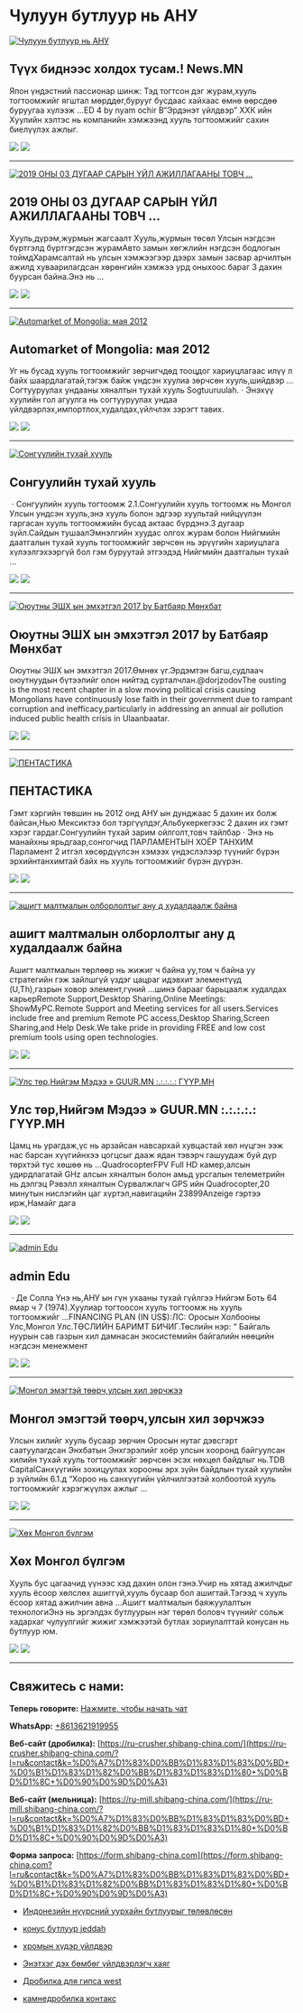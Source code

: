 # Чулуун бутлуур нь АНУ

<a href="https://swt.shibang-china.com/?l=ru&img&k=%D0%A7%D1%83%D0%BB%D1%83%D1%83%D0%BD+%D0%B1%D1%83%D1%82%D0%BB%D1%83%D1%83%D1%80+%D0%BD%D1%8C+%D0%90%D0%9D%D0%A3" target="_blank">![Чулуун бутлуур нь АНУ](http://static.shibang-china.com/all-800x300/760.jpg)</a>

## Түүх биднээс холдох тусам.! News.MN
Япон үндэстний пассионар шинж: Тэд тогтсон дэг журам,хууль тогтоомжийг ягштал мөрддөг,бурууг бусдаас хайхаас өмнө өөрсдөө буруугаа хүлээж …ED 4 by nyam ochir B“Эрдэнэт үйлдвэр” ХХК ийн Хуулийн хэлтэс нь компанийн хэмжээнд хууль тогтоомжийг сахин биелүүлэх ажлыг.


<a href="https://whatsapp.shibangsoft.com/WhatsApp.php" target="_blank" title="WhatsApp">![](http://static.shibang-china.com/icon/whatsapp.png)</a> <a href="https://swt.shibang-china.com/?l=ru&icon&k=%D0%A7%D1%83%D0%BB%D1%83%D1%83%D0%BD+%D0%B1%D1%83%D1%82%D0%BB%D1%83%D1%83%D1%80+%D0%BD%D1%8C+%D0%90%D0%9D%D0%A3" target="_blank">![](http://static.shibang-china.com/icon/chat-ru.png)</a>

---

<a href="https://swt.shibang-china.com/?l=ru&img&k=%D0%A7%D1%83%D0%BB%D1%83%D1%83%D0%BD+%D0%B1%D1%83%D1%82%D0%BB%D1%83%D1%83%D1%80+%D0%BD%D1%8C+%D0%90%D0%9D%D0%A3" target="_blank">![2019 ОНЫ 03 ДУГААР САРЫН ҮЙЛ АЖИЛЛАГААНЫ ТОВЧ …](http://static.shibang-china.com/all-800x300/637.jpg)</a>

## 2019 ОНЫ 03 ДУГААР САРЫН ҮЙЛ АЖИЛЛАГААНЫ ТОВЧ …
Хууль,дүрэм,журмын жагсаалт Хууль,журмын төсөл Улсын нэгдсэн бүртгэлд бүртгэгдсэн журамАвто замын хөгжлийн нэгдсэн бодлогын тоймдХарамсалтай нь улсын хэмжээгээр дээрх замын засвар арчилтын ажилд хуваарилагдсан хөрөнгийн хэмжээ урд оныхоос бараг 3 дахин буурсан байна.Энэ нь …


<a href="https://whatsapp.shibangsoft.com/WhatsApp.php" target="_blank" title="WhatsApp">![](http://static.shibang-china.com/icon/whatsapp.png)</a> <a href="https://swt.shibang-china.com/?l=ru&icon&k=%D0%A7%D1%83%D0%BB%D1%83%D1%83%D0%BD+%D0%B1%D1%83%D1%82%D0%BB%D1%83%D1%83%D1%80+%D0%BD%D1%8C+%D0%90%D0%9D%D0%A3" target="_blank">![](http://static.shibang-china.com/icon/chat-ru.png)</a>

---

<a href="https://swt.shibang-china.com/?l=ru&img&k=%D0%A7%D1%83%D0%BB%D1%83%D1%83%D0%BD+%D0%B1%D1%83%D1%82%D0%BB%D1%83%D1%83%D1%80+%D0%BD%D1%8C+%D0%90%D0%9D%D0%A3" target="_blank">![Automarket of Mongolia: мая 2012](http://static.shibang-china.com/all-800x300/185.jpg)</a>

## Automarket of Mongolia: мая 2012
Уг нь бусад хууль тогтоомжийг зөрчигчдөд тооцдог хариуцлагаас илүү л байх шаардлагатай,тэгэж байж үндсэн хуулиа зөрчсөн хууль,шийдвэр …Согтууруулах ундааны хяналтын тухай хууль Sogtuuruulah.&nbsp;&#0183;&#32;Энэхүү хуулийн гол агуулга нь согтууруулах ундаа үйлдвэрлэх,импортлох,худалдах,үйлчлэх зэрэгт тавих.


<a href="https://whatsapp.shibangsoft.com/WhatsApp.php" target="_blank" title="WhatsApp">![](http://static.shibang-china.com/icon/whatsapp.png)</a> <a href="https://swt.shibang-china.com/?l=ru&icon&k=%D0%A7%D1%83%D0%BB%D1%83%D1%83%D0%BD+%D0%B1%D1%83%D1%82%D0%BB%D1%83%D1%83%D1%80+%D0%BD%D1%8C+%D0%90%D0%9D%D0%A3" target="_blank">![](http://static.shibang-china.com/icon/chat-ru.png)</a>

---

<a href="https://swt.shibang-china.com/?l=ru&img&k=%D0%A7%D1%83%D0%BB%D1%83%D1%83%D0%BD+%D0%B1%D1%83%D1%82%D0%BB%D1%83%D1%83%D1%80+%D0%BD%D1%8C+%D0%90%D0%9D%D0%A3" target="_blank">![Сонгуулийн тухай хууль](http://static.shibang-china.com/all-800x300/731.jpg)</a>

## Сонгуулийн тухай хууль
&nbsp;&#0183;&#32;Сонгуулийн хууль тогтоомж 2.1.Сонгуулийн хууль тогтоомж нь Монгол Улсын yндсэн хууль,энэ хууль болон эдгээр хуультай нийцүүлэн гаргасан хууль тогтоомжийн бусад актаас бүрдэнэ.3 дугаар зүйл.Сайдын тушаалЭмнэлгийн хуудас олгох журам болон Нийгмийн даатгалын тухай хууль тогтоомжийг зөрчсөн нь эрүүгийн хариуцлага хүлээлгэхээргүй бол гэм буруутай этгээдэд Нийгмийн даатгалын тухай …


<a href="https://whatsapp.shibangsoft.com/WhatsApp.php" target="_blank" title="WhatsApp">![](http://static.shibang-china.com/icon/whatsapp.png)</a> <a href="https://swt.shibang-china.com/?l=ru&icon&k=%D0%A7%D1%83%D0%BB%D1%83%D1%83%D0%BD+%D0%B1%D1%83%D1%82%D0%BB%D1%83%D1%83%D1%80+%D0%BD%D1%8C+%D0%90%D0%9D%D0%A3" target="_blank">![](http://static.shibang-china.com/icon/chat-ru.png)</a>

---

<a href="https://swt.shibang-china.com/?l=ru&img&k=%D0%A7%D1%83%D0%BB%D1%83%D1%83%D0%BD+%D0%B1%D1%83%D1%82%D0%BB%D1%83%D1%83%D1%80+%D0%BD%D1%8C+%D0%90%D0%9D%D0%A3" target="_blank">![Оюутны ЭШХ ын эмхэтгэл 2017 by Батбаяр Мөнхбат](http://static.shibang-china.com/all-800x300/1348.jpg)</a>

## Оюутны ЭШХ ын эмхэтгэл 2017 by Батбаяр Мөнхбат
Оюутны ЭШХ ын эмхэтгэл 2017.Өмнөх үг.Эрдэмтэн багш,судлаач оюутнуудын бүтээлийг олон нийтэд сурталчлан.@dorjzodovThe ousting is the most recent chapter in a slow moving political crisis causing Mongolians have continuously lose faith in their government due to rampant corruption and inefficacy,particularly in addressing an annual air pollution induced public health crisis in Ulaanbaatar.


<a href="https://whatsapp.shibangsoft.com/WhatsApp.php" target="_blank" title="WhatsApp">![](http://static.shibang-china.com/icon/whatsapp.png)</a> <a href="https://swt.shibang-china.com/?l=ru&icon&k=%D0%A7%D1%83%D0%BB%D1%83%D1%83%D0%BD+%D0%B1%D1%83%D1%82%D0%BB%D1%83%D1%83%D1%80+%D0%BD%D1%8C+%D0%90%D0%9D%D0%A3" target="_blank">![](http://static.shibang-china.com/icon/chat-ru.png)</a>

---

<a href="https://swt.shibang-china.com/?l=ru&img&k=%D0%A7%D1%83%D0%BB%D1%83%D1%83%D0%BD+%D0%B1%D1%83%D1%82%D0%BB%D1%83%D1%83%D1%80+%D0%BD%D1%8C+%D0%90%D0%9D%D0%A3" target="_blank">![ПЕНТАСТИКА](http://static.shibang-china.com/all-800x300/1352.jpg)</a>

## ПЕНТАСТИКА
Гэмт хэргийн төвшин нь 2012 онд АНУ ын дунджаас 5 дахин их болж байсан,Нью Мексиктээ бол тэргүүлдэг,Альбукеркегээс 2 дахин их гэмт хэрэг гардаг.Сонгуулийн тухай зарим ойлголт,товч тайлбар&nbsp;&#0183;&#32;Энэ нь манайхны ярьдгаар,сонгогчид ПАРЛАМЕНТЫН ХОЁР ТАНХИМ Парламент 2 итгэл хөсөрдүүлсэн хэмээх үндэслэлээр түүнийг бүрэн эрхийнтанхимтай байх нь хууль тогтоомжийг бүрэн дүүрэн.


<a href="https://whatsapp.shibangsoft.com/WhatsApp.php" target="_blank" title="WhatsApp">![](http://static.shibang-china.com/icon/whatsapp.png)</a> <a href="https://swt.shibang-china.com/?l=ru&icon&k=%D0%A7%D1%83%D0%BB%D1%83%D1%83%D0%BD+%D0%B1%D1%83%D1%82%D0%BB%D1%83%D1%83%D1%80+%D0%BD%D1%8C+%D0%90%D0%9D%D0%A3" target="_blank">![](http://static.shibang-china.com/icon/chat-ru.png)</a>

---

<a href="https://swt.shibang-china.com/?l=ru&img&k=%D0%A7%D1%83%D0%BB%D1%83%D1%83%D0%BD+%D0%B1%D1%83%D1%82%D0%BB%D1%83%D1%83%D1%80+%D0%BD%D1%8C+%D0%90%D0%9D%D0%A3" target="_blank">![ашигт малтмалын олборлолтыг ану д худалдаалж байна](http://static.shibang-china.com/all-800x300/732.jpg)</a>

## ашигт малтмалын олборлолтыг ану д худалдаалж байна
Ашигт малтмалын төрлөөр нь жижиг ч байна уу,том ч байна уу стратегийн гэж зайлшгүй үздэг цацраг идэвхит элементүүд (U,Th),газрын ховор элемент,гүний …шинэ барааг барьцаалж худалдах карьерRemote Support,Desktop Sharing,Online Meetings: ShowMyPC.Remote Support and Meeting services for all users.Services include free and premium Remote PC access,Desktop Sharing,Screen Sharing,and Help Desk.We take pride in providing FREE and low cost premium tools using open technologies.


<a href="https://whatsapp.shibangsoft.com/WhatsApp.php" target="_blank" title="WhatsApp">![](http://static.shibang-china.com/icon/whatsapp.png)</a> <a href="https://swt.shibang-china.com/?l=ru&icon&k=%D0%A7%D1%83%D0%BB%D1%83%D1%83%D0%BD+%D0%B1%D1%83%D1%82%D0%BB%D1%83%D1%83%D1%80+%D0%BD%D1%8C+%D0%90%D0%9D%D0%A3" target="_blank">![](http://static.shibang-china.com/icon/chat-ru.png)</a>

---

<a href="https://swt.shibang-china.com/?l=ru&img&k=%D0%A7%D1%83%D0%BB%D1%83%D1%83%D0%BD+%D0%B1%D1%83%D1%82%D0%BB%D1%83%D1%83%D1%80+%D0%BD%D1%8C+%D0%90%D0%9D%D0%A3" target="_blank">![Улс төр,Нийгэм Мэдээ &#187; GUUR.MN :.:.:.:.: ГҮҮР.МН](http://static.shibang-china.com/all-800x300/804.jpg)</a>

## Улс төр,Нийгэм Мэдээ &#187; GUUR.MN :.:.:.:.: ГҮҮР.МН
Цамц нь урагдаж,үс нь арзайсан навсархай хувцастай хөл нүцгэн ээж нас барсан хүүгийнхээ цогцсыг дааж ядан тэвэрч гашуудаж буй дүр төрхтэй тус хөшөө нь …QuadrocopterFPV Full HD камер,алсын удирдлагатай GHz алсын хяналтын болон амьд урсгалын телеметрийн нь дэлгэц Рэвэлл хяналтын Сурвалжлагч GPS ийн Quadrocopter,20 минутын нислэгийн цаг хүртэл,навигацийн 23899Anzeige гэртээ ирж,Намайг дага


<a href="https://whatsapp.shibangsoft.com/WhatsApp.php" target="_blank" title="WhatsApp">![](http://static.shibang-china.com/icon/whatsapp.png)</a> <a href="https://swt.shibang-china.com/?l=ru&icon&k=%D0%A7%D1%83%D0%BB%D1%83%D1%83%D0%BD+%D0%B1%D1%83%D1%82%D0%BB%D1%83%D1%83%D1%80+%D0%BD%D1%8C+%D0%90%D0%9D%D0%A3" target="_blank">![](http://static.shibang-china.com/icon/chat-ru.png)</a>

---

<a href="https://swt.shibang-china.com/?l=ru&img&k=%D0%A7%D1%83%D0%BB%D1%83%D1%83%D0%BD+%D0%B1%D1%83%D1%82%D0%BB%D1%83%D1%83%D1%80+%D0%BD%D1%8C+%D0%90%D0%9D%D0%A3" target="_blank">![admin Edu](http://static.shibang-china.com/all-800x300/1189.jpg)</a>

## admin Edu
&nbsp;&#0183;&#32;Де Солла Үнэ нь,АНУ ын гүн ухааны тухай гүйлгээ Нийгэм Боть 64 ямар ч 7 (1974).Хуулиар тогтоосон хууль тогтоомж нь хууль тогтоомжийг …FINANCING PLAN (IN US$):ЛС: Оросын Холбооны Улс,Монгол Улс.ТӨСЛИЙН БАРИМТ БИЧИГ.Төслийн нэр: “ Байгаль нуурын сав газрын хил дамнасан экосистемийн байгалийн нөөцийн нэгдсэн менежмент


<a href="https://whatsapp.shibangsoft.com/WhatsApp.php" target="_blank" title="WhatsApp">![](http://static.shibang-china.com/icon/whatsapp.png)</a> <a href="https://swt.shibang-china.com/?l=ru&icon&k=%D0%A7%D1%83%D0%BB%D1%83%D1%83%D0%BD+%D0%B1%D1%83%D1%82%D0%BB%D1%83%D1%83%D1%80+%D0%BD%D1%8C+%D0%90%D0%9D%D0%A3" target="_blank">![](http://static.shibang-china.com/icon/chat-ru.png)</a>

---

<a href="https://swt.shibang-china.com/?l=ru&img&k=%D0%A7%D1%83%D0%BB%D1%83%D1%83%D0%BD+%D0%B1%D1%83%D1%82%D0%BB%D1%83%D1%83%D1%80+%D0%BD%D1%8C+%D0%90%D0%9D%D0%A3" target="_blank">![Монгол эмэгтэй төөрч,улсын хил зөрчжээ](http://static.shibang-china.com/all-800x300/162.jpg)</a>

## Монгол эмэгтэй төөрч,улсын хил зөрчжээ
Улсын хилийг хууль бусаар зөрчин Оросын нутаг дэвсгэрт саатуулагдсан Энхбатын Энхгэрэлийг хоёр улсын хооронд байгуулсан хилийн тухай хууль тогтоомжийг зөрчсөн эсэх нөхцөл байдлыг нь.TDB CapitalСанхүүгийн зохицуулах хорооны эрх зүйн байдлын тухай хуулийн р зүйлийн 6.1.д “Хороо нь санхүүгийн үйлчилгээтэй холбоотой хууль тогтоомжийг хэрэгжүүлэх ажлыг …


<a href="https://whatsapp.shibangsoft.com/WhatsApp.php" target="_blank" title="WhatsApp">![](http://static.shibang-china.com/icon/whatsapp.png)</a> <a href="https://swt.shibang-china.com/?l=ru&icon&k=%D0%A7%D1%83%D0%BB%D1%83%D1%83%D0%BD+%D0%B1%D1%83%D1%82%D0%BB%D1%83%D1%83%D1%80+%D0%BD%D1%8C+%D0%90%D0%9D%D0%A3" target="_blank">![](http://static.shibang-china.com/icon/chat-ru.png)</a>

---

<a href="https://swt.shibang-china.com/?l=ru&img&k=%D0%A7%D1%83%D0%BB%D1%83%D1%83%D0%BD+%D0%B1%D1%83%D1%82%D0%BB%D1%83%D1%83%D1%80+%D0%BD%D1%8C+%D0%90%D0%9D%D0%A3" target="_blank">![Хөх Монгол бүлгэм](http://static.shibang-china.com/all-800x300/522.jpg)</a>

## Хөх Монгол бүлгэм
Хууль бус цагаачид үүнээс хэд дахин олон гэнэ.Учир нь хятад ажилчдыг хууль ёсоор хөлслөх ашиггүй,хууль бусаар бол ашигтай.Тэгээд ч хууль ёсоор хятад ажилчин авна …Ашигт малтмалын баяжуулалтын технологиЭнэ нь эргэлдэх бутлуурын нэг төрөл боловч түүнийг сольж хадархаг чулуулгийг жижиг хэмжээтэй бутлах зориулалттай конусан нь бутлуур юм.


<a href="https://whatsapp.shibangsoft.com/WhatsApp.php" target="_blank" title="WhatsApp">![](http://static.shibang-china.com/icon/whatsapp.png)</a> <a href="https://swt.shibang-china.com/?l=ru&icon&k=%D0%A7%D1%83%D0%BB%D1%83%D1%83%D0%BD+%D0%B1%D1%83%D1%82%D0%BB%D1%83%D1%83%D1%80+%D0%BD%D1%8C+%D0%90%D0%9D%D0%A3" target="_blank">![](http://static.shibang-china.com/icon/chat-ru.png)</a>

---
## Свяжитесь с нами:

**Теперь говорите:** [Нажмите, чтобы начать чат](https://swt.shibang-china.com?l=ru&contact&k=%D0%A7%D1%83%D0%BB%D1%83%D1%83%D0%BD+%D0%B1%D1%83%D1%82%D0%BB%D1%83%D1%83%D1%80+%D0%BD%D1%8C+%D0%90%D0%9D%D0%A3)

**WhatsApp:**  [+8613621919955](https://whatsapp.shibangsoft.com/WhatsApp.php)

**Веб-сайт (дробилка):** [https://ru-crusher.shibang-china.com/](https://ru-crusher.shibang-china.com/?l=ru&contact&k=%D0%A7%D1%83%D0%BB%D1%83%D1%83%D0%BD+%D0%B1%D1%83%D1%82%D0%BB%D1%83%D1%83%D1%80+%D0%BD%D1%8C+%D0%90%D0%9D%D0%A3)

**Веб-сайт (мельница):** [https://ru-mill.shibang-china.com/](https://ru-mill.shibang-china.com/?l=ru&contact&k=%D0%A7%D1%83%D0%BB%D1%83%D1%83%D0%BD+%D0%B1%D1%83%D1%82%D0%BB%D1%83%D1%83%D1%80+%D0%BD%D1%8C+%D0%90%D0%9D%D0%A3)

**Форма запроса:** [https://form.shibang-china.com](https://form.shibang-china.com?l=ru&contact&k=%D0%A7%D1%83%D0%BB%D1%83%D1%83%D0%BD+%D0%B1%D1%83%D1%82%D0%BB%D1%83%D1%83%D1%80+%D0%BD%D1%8C+%D0%90%D0%9D%D0%A3)

* [Индонезийн нүүрсний уурхайн бутлуурыг төлөвлөсөн](../126/%D0%98%D0%BD%D0%B4%D0%BE%D0%BD%D0%B5%D0%B7%D0%B8%D0%B9%D0%BD%20%D0%BD%D2%AF%D2%AF%D1%80%D1%81%D0%BD%D0%B8%D0%B9%20%D1%83%D1%83%D1%80%D1%85%D0%B0%D0%B9%D0%BD%20%D0%B1%D1%83%D1%82%D0%BB%D1%83%D1%83%D1%80%D1%8B%D0%B3%20%D1%82%D3%A9%D0%BB%D3%A9%D0%B2%D0%BB%D3%A9%D1%81%D3%A9%D0%BD.md)

* [конус бутлуур jeddah](../127/%D0%BA%D0%BE%D0%BD%D1%83%D1%81%20%D0%B1%D1%83%D1%82%D0%BB%D1%83%D1%83%D1%80%20jeddah.md)

* [хромын хүдэр үйлдвэр](../127/%D1%85%D1%80%D0%BE%D0%BC%D1%8B%D0%BD%20%D1%85%D2%AF%D0%B4%D1%8D%D1%80%20%D2%AF%D0%B9%D0%BB%D0%B4%D0%B2%D1%8D%D1%80.md)

* [Энэтхэг дэх бөмбөг үйлдвэрлэгч хаяг](../128/%D0%AD%D0%BD%D1%8D%D1%82%D1%85%D1%8D%D0%B3%20%D0%B4%D1%8D%D1%85%20%D0%B1%D3%A9%D0%BC%D0%B1%D3%A9%D0%B3%20%D2%AF%D0%B9%D0%BB%D0%B4%D0%B2%D1%8D%D1%80%D0%BB%D1%8D%D0%B3%D1%87%20%D1%85%D0%B0%D1%8F%D0%B3.md)

* [Дробилка для гипса west](../126/%D0%94%D1%80%D0%BE%D0%B1%D0%B8%D0%BB%D0%BA%D0%B0%20%D0%B4%D0%BB%D1%8F%20%D0%B3%D0%B8%D0%BF%D1%81%D0%B0%20west.md)

* [камнедробилка контакс](../126/%D0%BA%D0%B0%D0%BC%D0%BD%D0%B5%D0%B4%D1%80%D0%BE%D0%B1%D0%B8%D0%BB%D0%BA%D0%B0%20%D0%BA%D0%BE%D0%BD%D1%82%D0%B0%D0%BA%D1%81.md)